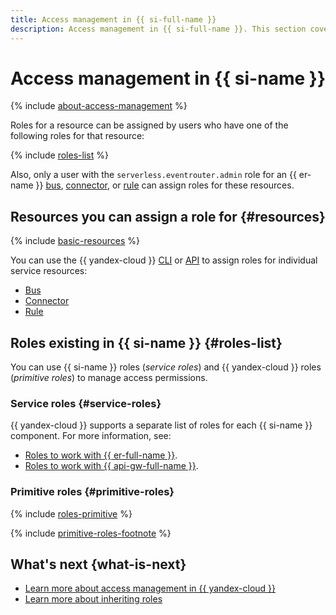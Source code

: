 ```yaml
---
title: Access management in {{ si-full-name }}
description: Access management in {{ si-full-name }}. This section covers the resources supporting role assignment, the roles this service has, and the required roles for specific actions.
---
```


# Access management in {{ si-name }}

{% include [about-access-management](../../_includes/iam/about-access-management.md) %}

Roles for a resource can be assigned by users who have one of the following roles for that resource:

{% include [roles-list](../../_includes/iam/roles-list.md) %}

Also, only a user with the `serverless.eventrouter.admin` role for an {{ er-name }} [bus](../concepts/eventrouter/bus.md), [connector](../concepts/eventrouter/connector.md), or [rule](../concepts/eventrouter/rule.md) can assign roles for these resources.

## Resources you can assign a role for {#resources}

{% include [basic-resources](../../_includes/iam/basic-resources-for-access-control.md) %}

You can use the {{ yandex-cloud }} [CLI](../../cli/index.yaml) or [API](../../api-design-guide/index.yaml) to assign roles for individual service resources:
* [Bus](../concepts/eventrouter/bus.md)
* [Connector](../concepts/eventrouter/connector.md)
* [Rule](../concepts/eventrouter/rule.md)

## Roles existing in {{ si-name }} {#roles-list}

You can use {{ si-name }} roles (_service roles_) and {{ yandex-cloud }} roles (_primitive roles_) to manage access permissions.

### Service roles {#service-roles}

{{ yandex-cloud }} supports a separate list of roles for each {{ si-name }} component. For more information, see:

* [Roles to work with {{ er-full-name }}](./eventrouter.md).
* [Roles to work with {{ api-gw-full-name }}](../../api-gateway/security/index.md#service-roles).

### Primitive roles {#primitive-roles}

{% include [roles-primitive](../../_includes/roles-primitive.md) %}

{% include [primitive-roles-footnote](../../_includes/primitive-roles-footnote.md) %}

## What's next {what-is-next}

* [Learn more about access management in {{ yandex-cloud }}](../../iam/concepts/access-control/index.md)
* [Learn more about inheriting roles](../../resource-manager/concepts/resources-hierarchy.md#access-rights-inheritance)